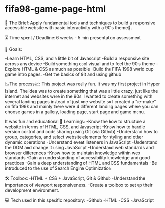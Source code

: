 # fifa98-game-page-html

📂 The Brief:
Apply fundamental tools and techniques to build a responsive accessible website with basic interactivity with a 90's theme🌟.

⏳ Time spent / Deadline:
6 weeks - 5 min presentation assessment

🎯 Goals:

-Learn HTML, CSS, and a little bit of Javascript
-Build a responsive site across any device
-Build something cool visual and to feel the 90's theme
-Explore HTML & CSS as much as possible
-Build the FIFA 1998 world cup game intro pages. 
-Get the basics of Git and using github

📉The process📈:
This project was really fun. It was my first project in Hyper Island. The idea was to create something that was a little crazy, just like the internet and websites were in the 90s. I wanted to create something with several landing pages instead of just one website so I created a "re-make" on fifa 1998 and mainly there were 4 different landing pages where you can choose games in a gallery, loading page, start page and game menu.

It was fun and educational
📘 Learnings:
-Know the how to structure a website in terms of HTML, CSS, and Javascript
-Know how to handle version control and code sharing using Git (via Github)
-Understand how to group, categories, and select website elements for styling and other dynamic operations
-Understand event listeners in JavaScript
-Understand the DOM and change it using JavaScript
-Understand web standards and browser differences
-Know how to maintain knowledge within web standards
-Gain an understanding of accessibility knowledge and good practices
-Gain a deep understanding of HTML and CSS fundamentals
-Be introduced to the use of Search Engine Optimization

 🛠 Toolbox:
-HTML + CSS + JavaScript, Git & Github
-Understand the importance of viewport responsiveness. 
-Create a toolbox to set up their development environment.

💻 Tech used in this specific repository:
-Github
-HTML
-CSS
-JavaScript

